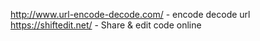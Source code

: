 http://www.url-encode-decode.com/  -  encode decode url
https://shiftedit.net/  -  Share & edit code online
